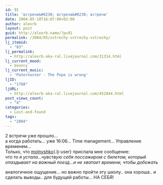 ```yaml
---
id: 91
title: 'встречи&#8230; встречи&#8230; встречи'
date: 2004-05-18T16:07:00+02:00
author: alexrb
layout: post
guid: http://alexrb.name/?p=91
permalink: /2004/05/vstrechy-vstrechy-vstrechy/
lj_itemid:
  - "83"
lj_permalink:
  - http://alexrb-aka-ral.livejournal.com/21314.html
lj_current_mood:
  - bouncy
lj_current_music:
  - 'Paternoster - The Pope is wrong'
ljID:
  - "1768"
ljURL:
  - http://alexrb-aka-ral.livejournal.com/452844.html
post_views_count:
  - "4"
categories:
  - Lost-and-found
tags:
  - "2004"
---
```

2 встречи уже прошло&#8230;  
а когда работать&#8230; уже 16:06&#8230; Time management&#8230; Управление временем&#8230;  
Только, что [molnyshko](http://molnyshko.livejournal.com/){.lj-user} прислала мне сообщение:  
_что то я устала&#8230;чувствую себя поссажиром с билетом, который опаздывает на важный поезд&#8230;и не хватает времени, чтобы добежать_

аналогичное ощущение&#8230; но важно пройти эту школу.. она хороша.. и сделать выводы.. для будущей работы&#8230; НА СЕБЯ!